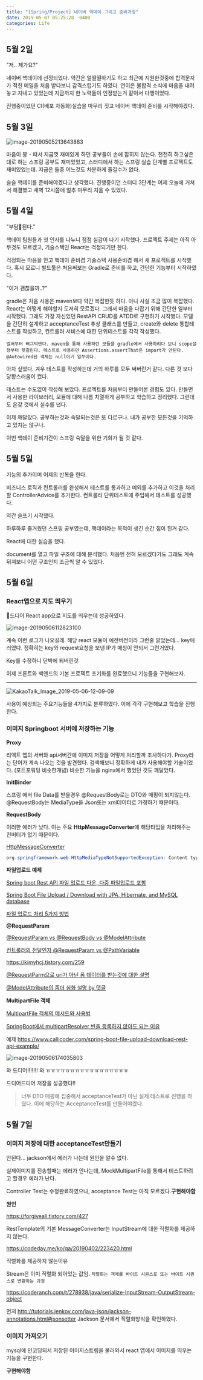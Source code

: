 ```yaml
---
title: "[Spring/Project] 네이버 핵데이 그리고 준비과정"
date: 2019-05-07 05:25:28 -0400
categories: Life
---
```




## 5월 2일 

"저.. 제가요?"

네이버 핵데이에 선정되었다. 약간은 얼떨떨하기도 하고 최근에 지원한것중에 합격문자가 적힌 메일을 처음 받다보니 감격스럽기도 하였다. 연이은 불합격 소식에 마음을 내려놓고 지내고 있었는데 지금까지 한 노력들이 인정받는거 같아서 다행이었다.

진행중이었던 CI(배포 자동화)실습을 마무리 짓고 네이버 핵데이 준비를 시작해야겠다.

 

## 5월 3일

![image-20190505213643883](/Users/dadadamarine/Desktop/study/blog/dadadamarine.github.io/_posts/assets/images/image-20190505213643883.png)

마음이 붕 - 떠서 지금껏 재미있게 하던 공부들이 손에 잡히지 않는다. 천천히 하고싶은대로 하는 스프링 공부도 재미있었고, 스터디에서 하는 스프링 실습 단계별 프로젝트도 재미있었는데. 지금은 둘중 어느것도 차분하게 즐길수가 없다.

슬슬 핵데이를 준비해야겠다고 생각했다. 진행중이던 스터디 3단계는 어제 오늘에 거쳐서 해결했고 새벽 12시쯤에 얼추 마무리 지을 수 있었다.



## 5월 4일

"부담된다."

핵데이 팀원들과 첫 인사를 나누니 점점 실감이 나기 시작했다. 프로젝트 주제는 아직 아무것도 모르겠고, 기술스택인 React는 걱정되기만 한다. 

걱정되는 마음을 안고 핵데이 준비겸 기술스택 사용준비겸 해서 새 프로젝트를 시작했다. 혹시 모르니 빌드툴은 처음써보는 Gradle로 준비를 하고, 간단한 기능부터 시작하였다.



"이거 괜찮을까..?"

gradle은 처음 사용은 maven보다 약간 복잡한듯 하다. 아니 사실 조금 많이 복잡했다. React는 어떻게 해야할지 도저히 모르겠다. 그래서 마음을 다잡기 위해 간단한 일부터 시작했다. 그래도 가장 자신있던 RestAPI CRUD를 ATDD로 구현하기 시작했다. 모델을 간단히 설계하고 acceptanceTest 추상 클래스를 만들고, create와 delete 통합테스트를 작성하고, 컨트롤러 서비스에 대한 단위테스트를 각각 작성했다. 

```
벌써부터 삐그덕댄다. maven을 통해 사용하던 모듈을 gradle에서 사용하려다 보니 scope설정부터 헷갈린다. 테스트로 사용하던 Assertions.assertThat은 import가 안된다. @Autowired된 객체는 null이기 일쑤이다.
```



아차 싶었다. 겨우 테스트를 작성하는데 거의 하루를 모두 써버린거 같다. 다른 것 보다 당황스러움이 컸다. 

테스트는 수도없이 작성해 보았다. 프로젝트를 처음부터 만들어본 경험도 있다. 만들면서 사용한 라이브러리, 모듈에 대해 나름 치열하게 공부하고 학습하고 정리했다. 그런데도 온갖 것에서 실수를 낸다. 

이제 깨달았다. 공부하는것과 숙달되는것은 또 다르구나. 내가 공부한 모든것을 기억하고 있지는 않구나.



이번 핵데이 준비기간이 스프링 숙달을 위한 기회가 될 것 같다.



## 5월 5일

기능의 추가이며 어제의 반복을 한다.

비즈니스 로직과 컨트롤러를 완성해서 테스트를 통과하고 예외를 추가하고 이것을 처리할 ControllerAdvice를 추가한다. 컨트롤러 단위테스트에 주입해서 테스트를 성공했다. 

약간 슬프기 시작했다.

하루하루 즐거웠던 스프링 공부였는데, 핵데이라는 목적이 생긴 순간 짐이 된거 같다.



React에 대한 실습을 했다.

document를 열고 파일 구조에 대해 분석했다. 처음엔 전혀 모르겠다가도 그래도 계속 뒤져보니 어떤 구조인지 조금씩 알 수 있었다.



## 5월 6일



### React앱으로 지도 띄우기

드디어 React app으로 지도를 띄우는데 성공하였다.

![image-20190506112823100](/Users/dadadamarine/Desktop/study/blog/dadadamarine.github.io/_posts/assets/images/image-20190506112823100.png)

계속 이런 로그가 나오길래. 해당 react 모듈이 예전버전이라 그런줄 알았는데… key에러였다. 정확히는 key와 request요청을 보낸 IP가 매칭이 안되서 그런거였다.

Key를 수정하니 단박에 되버린것



이제 프론트와 백엔드의 기본 프로젝트 초기화를 완료했으니 기능들을 구현해보자.

---



![KakaoTalk_Image_2019-05-06-12-09-09](/Users/dadadamarine/Desktop/study/blog/dadadamarine.github.io/_posts/assets/images/KakaoTalk_Image_2019-05-06-12-09-09.jpeg)

사용이 예상되는 주요기능들을 4가지로 분류하였다. 이에 각각 구현해보고 학습을 진행한다.



### 이미지 Springboot 서버에 저장하는 기능



**Proxy**

리액트 앱의 서버와 api서버간에 이미지 저장을 어떻게 처리할까 조사하다가. Proxy라는 단어가 계속 나오는 것을 발견했다. 검색해보니 정확하게 내가 사용해야할 기술이었다. (포트포워딩 비슷한개념) 비슷한 기능을 nginx에서 했었던 것도 깨달았다.



**InitBinder**

스프링 에서 file Data를 받을경우 @RequestBody로는 DTO와 매핑이 되지않는다. @RequestBody는 MediaType을 Json또는 xml데이터로 가정하기 때문이다.


**RequestBody**

이러한 에러가 났다. 이는 주요 **HttpMessageConverter**에 해당타입을 처리해주는 컨버터가 없기 때문이다.

[HttpMessageConverter](<https://jongmin92.github.io/2018/03/02/Spring/spring-requestbody-responsebody/>)

```java
org.springframework.web.HttpMediaTypeNotSupportedException: Content type 'multipart/form-data;boundary=----WebKitFormBoundarywY7ByvgonAjDoaCT;charset=UTF-8' not supported
```



**파일업로드 예제**

[Spring boot Rest API  파일 업로드 다운, 다중 파일업로드 포함](<https://pangsblog.tistory.com/72>)

[Spring Boot File Upload / Download with JPA, Hibernate, and MySQL database](<https://www.callicoder.com/spring-boot-file-upload-download-jpa-hibernate-mysql-database-example/>)

[파일 업로드 처리 5가지 방법]([https://devbox.tistory.com/entry/Spring-파일업로드-처리](https://devbox.tistory.com/entry/Spring-%ED%8C%8C%EC%9D%BC%EC%97%85%EB%A1%9C%EB%93%9C-%EC%B2%98%EB%A6%AC))



**@RequestParam**

[@RequestParam vs @RequestBody vs @ModelAttribute](<https://kimyhcj.tistory.com/259>)

[컨트롤러의 전달인자 @RequestParam vs @PathVariable](<https://elfinlas.github.io/2018/02/18/spring-parameter/>) 

<https://kimyhcj.tistory.com/259>

[@RequestParm으로 uri가 아닌 폼 데이터를 받는것에 대한 설명](<https://stackoverflow.com/questions/38156646/using-requestparam-for-multipartfile-is-a-right-way>)

[@ModelAttribute의 좀더 심화 설명 by 댓글](<https://sticky32.tistory.com/m/entry/SpringMVC-ModelAttribute-RequestBody-%EC%97%90-%EB%8C%80%ED%95%B4%EC%84%9C>)



**MultipartFile 객체**

[MultipartFile 객체의 메서드와 사용법](<https://winmargo.tistory.com/102>)

[SpringBoot에서 multipartResolver 빈을 등록하지 않아도 되는 이유](<https://stackoverflow.com/questions/31178160/spring-boot-doesnt-use-commonsmultipartresolver>)

예제 <https://www.callicoder.com/spring-boot-file-upload-download-rest-api-example/>



![image-20190506174035803](/Users/dadadamarine/Desktop/study/blog/dadadamarine.github.io/_posts/assets/images/image-20190506174035803.png)

와 드디어!!!!!!! 와 ㅠㅠㅠㅠㅠㅠㅠㅠㅠㅠㅠㅠㅠㅠㅠㅠㅠ

드디어드디어 저장을 성공했다!!

> 너무 DTO 매핑에 집중해서 acceptanceTest가 아닌 실제 테스트로 진행을 하였다. 이에 해당하는 AcceptanceTest를 만들어야겠다.



## 5월 7일

### 이미지 저장에 대한 acceptanceTest만들기

안된다… jackson에서 에러가 나는데 원인을 알수 없다.

실제이미지를 전송할때는 에러가 안나는데, MockMultipartFile를 통해서 테스트하려고 할경우 에러가 난다.

Controller Test는 수정완료하였으나, acceptance Test는 아직 모르겠다.**구현해야함**



**원인**

<https://forgiveall.tistory.com/427>

RestTemplate의 기본 MessageConverter는 InputStream에 대한 직렬화를 제공하지 않는다.

<https://codeday.me/ko/qa/20190402/223420.html>

직렬화를 제공하지 않는이유

Stream은 이미 직렬화 되어있는 값임. `직렬화는 객체를 바이트 시퀀스로 또는 바이트 시퀀스로 변환하는 과정`

<https://coderanch.com/t/278938/java/serialize-InputStream-OutputStream-object>



먼저 <http://tutorials.jenkov.com/java-json/jackson-annotations.html#jsonsetter> Jackson 문서에서  직렬화방식을 확인하였다.



### 이미지 가져오기

mysql에 인코딩되서 저장된 이미지스트림을 불러와서 react 앱에서 이미지를 띄우는 기능을 구현한다.



**구현해야함**







